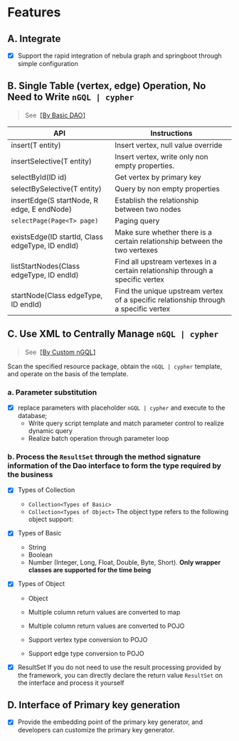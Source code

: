 # Features

## A. Integrate

- [x] Support the rapid integration of nebula graph and springboot through simple configuration

## B. Single Table (vertex, edge) Operation, No Need to Write `nGQL | cypher`

> See【[By Basic DAO](../dev-example/dao-basic)】

| API                                              | Instructions                                                                         |
| ------------------------------------------------ | ------------------------------------------------------------------------------------ |
| insert(T entity)                                 | Insert vertex, null value override                                                   |
| insertSelective(T entity)                        | Insert vertex, write only non empty properties.                                      |
| selectById(ID id)                                | Get vertex by primary key                                                            |
| selectBySelective(T entity)                      | Query by non empty properties                                                        |
| insertEdge(S startNode, R edge, E endNode)       | Establish the relationship between two nodes                                         |
| `selectPage(Page<T> page)`                         | Paging query                                                                         |
| existsEdge(ID startId, Class edgeType, ID endId) | Make sure whether there is a certain relationship between the two vertexes           |
| listStartNodes(Class edgeType, ID endId)         | Find all upstream vertexes in a certain relationship through a specific vertex       |
| startNode(Class edgeType, ID endId)              | Find the unique upstream vertex of a specific relationship through a specific vertex |

## C. Use XML to Centrally Manage `nGQL | cypher`

> See【[By Custom nGQL](../dev-example/custom-crud)】

Scan the specified resource package, obtain the `nGQL | cypher` template, and operate on the basis of the template.

### a. Parameter substitution

- [x] replace parameters with placeholder `nGQL | cypher` and execute to the database;
  - Write query script template and match parameter control to realize dynamic query
  - Realize batch operation through parameter loop

### b. Process the `ResultSet` through the method signature information of the Dao interface to form the type required by the business

- [x] Types of Collection

  - `Collection<Types of Basic>`
  - `Collection<Types of Object>` The object type refers to the following object support:

- [x] Types of Basic

  - String
  - Boolean
  - Number (Integer, Long, Float, Double, Byte, Short). **Only wrapper classes are supported for the time being**

- [x] Types of Object

  - Object

  - Multiple column return values are converted to map
  - Multiple column return values are converted to POJO
  - Support vertex type conversion to POJO
  - Support edge type conversion to POJO

- [x] ResultSet If you do not need to use the result processing provided by the framework, you can directly declare the return value `ResultSet` on the interface and process it yourself

## D. Interface of Primary key generation

- [x] Provide the embedding point of the primary key generator, and developers can customize the primary key generator.
